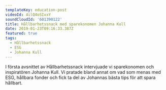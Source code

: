 ```yaml
---
templateKey: education-post
videoId: 4ilQ4oSIxxY
soundCloudId: '601390122'
title: Hållbarhetssnack med sparekonomen Johanna Kull
date: 2019-01-23T09:16:33.387Z
featured: true
tags:
  - Hållbarhetssnack
  - ESG
  - Johanna Kull
---
```

I första avsnittet av Hållbarhetssnack intervjuade vi sparekonomen och inspiratören Johanna Kull. Vi pratade bland annat om vad som menas med ESG, hållbara fonder och fick ta del av Johannas bästa tips för att spara hållbart.
